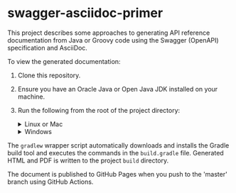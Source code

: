 # swagger-asciidoc-primer

This project describes some approaches to generating API reference documentation from Java or Groovy code using the Swagger (OpenAPI) 
specification and AsciiDoc.

To view the generated documentation:

1. Clone this repository.
1. Ensure you have an Oracle Java or Open Java JDK installed on your machine.
1. Run the following from the root of the project directory:

    <details>
      <summary>Linux or Mac</summary>

      ```shell
      ./gradlew asciidoctor
      ```

      </summary>
    </details>

    <details>
      <summary>Windows</summary>

      ```shell
      gradlew.bat asciidoctor
      ```

      </summary>
    </details>

The `gradlew` wrapper script automatically downloads and installs the Gradle build tool and executes the commands in the `build.gradle` file.
Generated HTML and PDF is written to the project `build` directory.

The document is published to GitHub Pages when you push to the 'master' branch using GitHub Actions.
